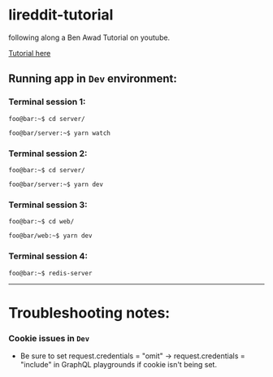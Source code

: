 # lireddit-tutorial
following along a Ben Awad Tutorial on youtube.

[Tutorial here](https://www.youtube.com/watch?v=I6ypD7qv3Z8&t=15155s)

## Running app in `Dev` environment:
### Terminal session 1: 
```console
foo@bar:~$ cd server/
```
```console
foo@bar/server:~$ yarn watch
```

### Terminal session 2: 
```console
foo@bar:~$ cd server/
```
```console
foo@bar/server:~$ yarn dev
```
### Terminal session 3: 
```console
foo@bar:~$ cd web/
```
```console
foo@bar/web:~$ yarn dev
```
### Terminal session 4: 
```console
foo@bar:~$ redis-server
```
---
# Troubleshooting notes: 
### Cookie issues in `Dev`
- Be sure to set request.credentials = "omit" -> request.credentials = "include" in GraphQL playgrounds if cookie isn't being set. 




